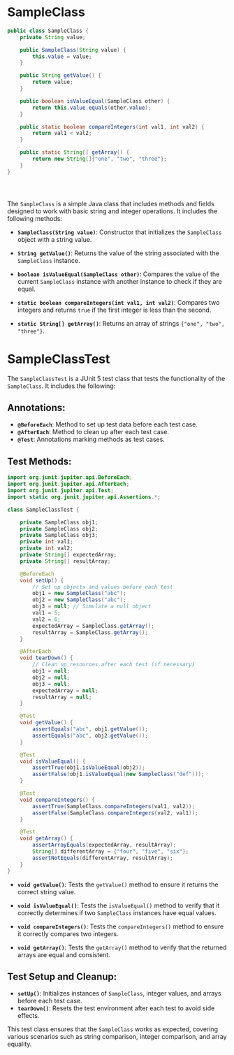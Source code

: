 # SampleClass

```java
public class SampleClass {
    private String value;

    public SampleClass(String value) {
        this.value = value;
    }

    public String getValue() {
        return value;
    }

    public boolean isValueEqual(SampleClass other) {
        return this.value.equals(other.value);
    }

    public static boolean compareIntegers(int val1, int val2) {
        return val1 < val2;
    }

    public static String[] getArray() {
        return new String[]{"one", "two", "three"};
    }
}





```

The `SampleClass` is a simple Java class that includes methods and fields designed to work with basic string and integer operations. It includes the following methods:

- **`SampleClass(String value)`**: Constructor that initializes the `SampleClass` object with a string value.

- **`String getValue()`**: Returns the value of the string associated with the `SampleClass` instance.

- **`boolean isValueEqual(SampleClass other)`**: Compares the value of the current `SampleClass` instance with another instance to check if they are equal.

- **`static boolean compareIntegers(int val1, int val2)`**: Compares two integers and returns `true` if the first integer is less than the second.

- **`static String[] getArray()`**: Returns an array of strings `{"one", "two", "three"}`.

# SampleClassTest

The `SampleClassTest` is a JUnit 5 test class that tests the functionality of the `SampleClass`. It includes the following:

## Annotations:

- **`@BeforeEach`**: Method to set up test data before each test case.
- **`@AfterEach`**: Method to clean up after each test case.
- **`@Test`**: Annotations marking methods as test cases.

## Test Methods:

```java
import org.junit.jupiter.api.BeforeEach;
import org.junit.jupiter.api.AfterEach;
import org.junit.jupiter.api.Test;
import static org.junit.jupiter.api.Assertions.*;

class SampleClassTest {

    private SampleClass obj1;
    private SampleClass obj2;
    private SampleClass obj3;
    private int val1;
    private int val2;
    private String[] expectedArray;
    private String[] resultArray;

    @BeforeEach
    void setUp() {
        // Set up objects and values before each test
        obj1 = new SampleClass("abc");
        obj2 = new SampleClass("abc");
        obj3 = null; // Simulate a null object
        val1 = 5;
        val2 = 6;
        expectedArray = SampleClass.getArray();
        resultArray = SampleClass.getArray();
    }

    @AfterEach
    void tearDown() {
        // Clean up resources after each test (if necessary)
        obj1 = null;
        obj2 = null;
        obj3 = null;
        expectedArray = null;
        resultArray = null;
    }

    @Test
    void getValue() {
        assertEquals("abc", obj1.getValue());
        assertEquals("abc", obj2.getValue());
    }

    @Test
    void isValueEqual() {
        assertTrue(obj1.isValueEqual(obj2));
        assertFalse(obj1.isValueEqual(new SampleClass("def")));
    }

    @Test
    void compareIntegers() {
        assertTrue(SampleClass.compareIntegers(val1, val2));
        assertFalse(SampleClass.compareIntegers(val2, val1));
    }

    @Test
    void getArray() {
        assertArrayEquals(expectedArray, resultArray);
        String[] differentArray = {"four", "five", "six"};
        assertNotEquals(differentArray, resultArray);
    }
}

```
- **`void getValue()`**: Tests the `getValue()` method to ensure it returns the correct string value.

- **`void isValueEqual()`**: Tests the `isValueEqual()` method to verify that it correctly determines if two `SampleClass` instances have equal values.

- **`void compareIntegers()`**: Tests the `compareIntegers()` method to ensure it correctly compares two integers.

- **`void getArray()`**: Tests the `getArray()` method to verify that the returned arrays are equal and consistent.

## Test Setup and Cleanup:

- **`setUp()`**: Initializes instances of `SampleClass`, integer values, and arrays before each test case.
- **`tearDown()`**: Resets the test environment after each test to avoid side effects.

This test class ensures that the `SampleClass` works as expected, covering various scenarios such as string comparison, integer comparison, and array equality.
